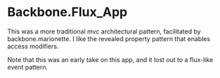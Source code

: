 # Backbone.Flux_App

This was a more traditional mvc architectural pattern, facilitated by backbone.marionette.
I like the revealed property pattern that enables access modifiers.

Note that this was an early take on this app, and it lost out to a flux-like event pattern. 
